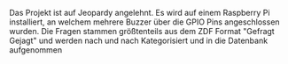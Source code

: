 Das Projekt ist auf Jeopardy angelehnt.
Es wird auf einem Raspberry Pi installiert, an welchem mehrere Buzzer über die GPIO Pins angeschlossen wurden.
Die Fragen stammen größtenteils aus dem ZDF Format "Gefragt Gejagt" und werden nach und nach Kategorisiert und in die Datenbank aufgenommen
